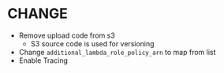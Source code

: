 # CHANGE

- Remove upload code from s3
  - S3 source code is used for versioning
- Change `additional_lambda_role_policy_arn` to map from list
- Enable Tracing
